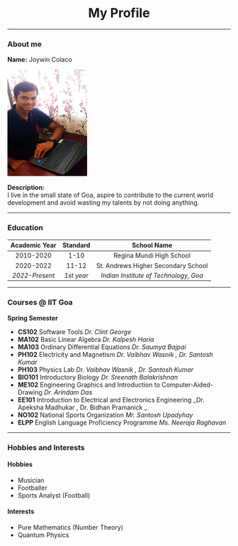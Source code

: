 <div align ="center">
  
# My Profile
  
</div>

___

### About me

**Name:** Joywin Colaco
<br>

<p align ="left">
  <img width="180" height="240" src="Profile_image.jpg">
</p>
  

**Description:**
<br>
I live in the small state of Goa, aspire to contribute to the current world development and avoid wasting my talents by not doing anything.

___

### Education


| **Academic Year** | **Standard**   | **School Name**                       |
| :---------------: | :------------: | :-----------------------------------: |
| 2010-2020         | 1-10           | Regina Mundi High School              |
| 2020-2022         | 11-12          | St. Andrews Higher Secondary School   |
| _2022-Present_    | _1st year_     | _Indian Institute of Technology, Goa_ |

___

### Courses @ IIT Goa

**Spring Semester**
+ __CS102__ Software Tools _Dr. Clint George_
+ __MA102__ Basic Linear Algebra _Dr. Kalpesh Haria_
+ __MA103__ Ordinary Differential Equations _Dr. Saumya Bajpai_
+ __PH102__ Electricity and Magnetism _Dr. Vaibhav Wasnik , Dr. Santosh Kumar_
+ __PH103__ Physics Lab  _Dr. Vaibhav Wasnik , Dr. Santosh Kumar_
+ __BIO101__ Introductory Biology _Dr. Sreenath Balakrishnan_
+ __ME102__ Engineering Graphics and Introduction to Computer-Aided-Drawing _Dr. Arindam Das_
+ __EE101__ Introduction to Electrical and Electronics Engineering _Dr. Apeksha Madhukar , Dr. Bidhan Pramanick _
+ __NO102__ National Sports Organization _Mr. Santosh Upadyhay_
+ __ELPP__ English Language Proficiency Programme _Ms. Neeraja Raghavan_

___

### Hobbies and Interests

#### Hobbies
  
+ Musician
+ Footballer
+ Sports Analyst (Football)
  
#### Interests

+ Pure Mathematics (Number Theory)
+ Quantum Physics


